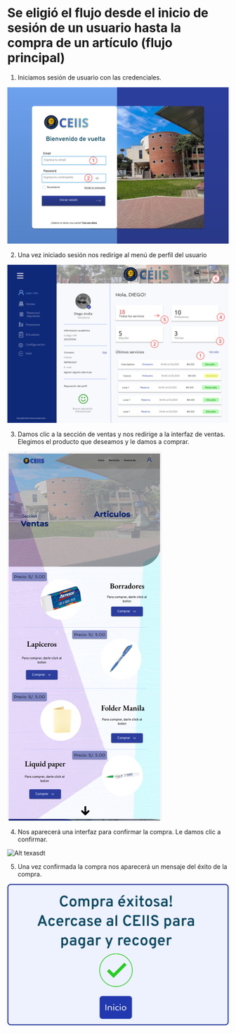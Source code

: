 # Se eligió el flujo desde el inicio de sesión de un usuario hasta la compra de un artículo (flujo principal)

  1) Iniciamos sesión de usuario con las credenciales.

  ![Alt texasdt](Vistas_Seguridad/Loginpage.png)

  2) Una vez iniciado sesión nos redirige al menú de perfil del usuario

  ![Alt texasdt](Vistas_Seguridad/PerfilUsuario.png)

  3) Damos clic a la sección de ventas y nos redirige a la interfaz de ventas. Elegimos el producto que deseamos y le damos a comprar.

  ![Alt texasdt](Vistas_productos/productos_ventas.png)

  4) Nos aparecerá una interfaz para confirmar la compra. Le damos clic a confirmar.

  ![Alt texasdt](Vistas_productos/confirmar_compra.png)

  5) Una vez confirmada la compra nos aparecerá un mensaje del éxito de la compra.

  ![Alt texasdt](Vistas_productos/compra_exitosa.png)
